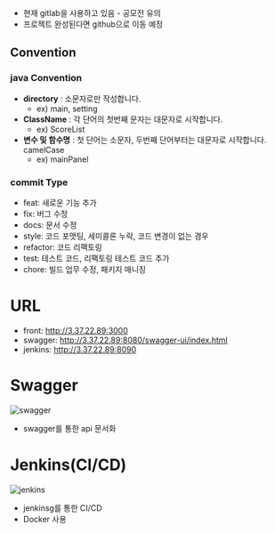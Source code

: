 - 현재 gitlab을 사용하고 있음 - 공모전 유의
- 프로젝트 완성된다면 github으로 이동 예정

## Convention

### java Convention
- **directory** : 소문자로만 작성합니다.
  - ex) main, setting
- **ClassName** : 각 단어의 첫번째 문자는 대문자로 시작합니다.
  - ex) ScoreList
- **변수 및 함수명** : 첫 단어는 소문자, 두번째 단어부터는 대문자로 시작합니다. camelCase
  - ex) mainPanel

### commit Type
- feat: 새로운 기능 추가
- fix: 버그 수정
- docs: 문서 수정
- style: 코드 포맷팅, 세미콜론 누락, 코드 변경이 없는 경우
- refactor: 코드 리팩토링
- test: 테스트 코드, 리팩토링 테스트 코드 추가
- chore: 빌드 업무 수정, 패키지 매니징 

# URL
- front: http://3.37.22.89:3000
- swagger: http://3.37.22.89:8080/swagger-ui/index.html
- jenkins: http://3.37.22.89:8090

# Swagger
![swagger](https://user-images.githubusercontent.com/87477702/187029542-ab4fcc60-0595-4d36-b5a0-b199a65f0f17.png)
- swagger를 통한 api 문서화

# Jenkins(CI/CD)
![jenkins](https://user-images.githubusercontent.com/87477702/187029550-b389f45d-9d54-436e-95b3-73940c63eb09.png)
- jenkinsg를 통한 CI/CD
- Docker 사용



